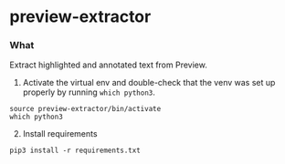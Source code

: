 # preview-extractor
### What
Extract highlighted and annotated text from Preview.

1. Activate the virtual env and double-check that the venv was set up properly by running `which python3`.

```
source preview-extractor/bin/activate
which python3
```

2. Install requirements
```
pip3 install -r requirements.txt
```

